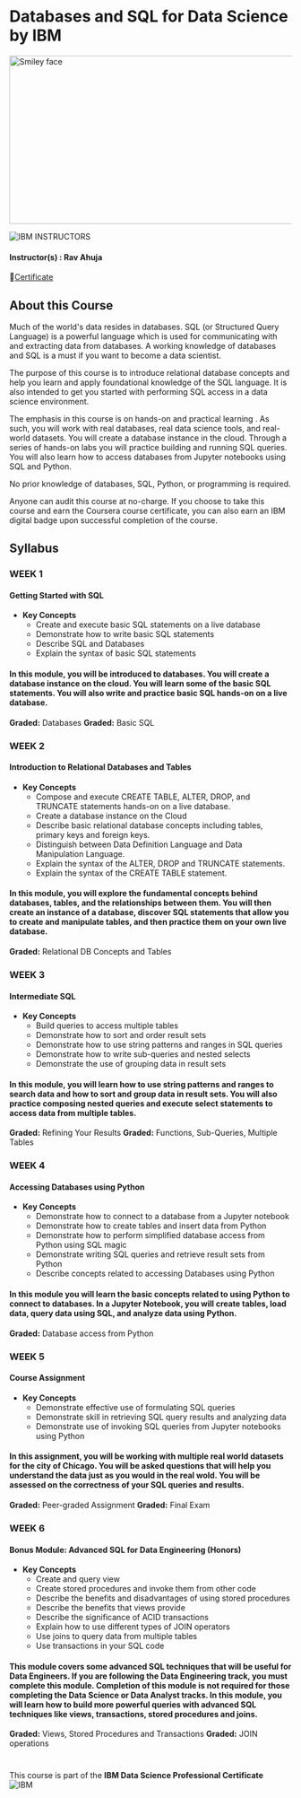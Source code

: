 # Databases and SQL for Data Science by IBM

<img src="https://i.imgur.com/YCFnjvg.png" alt="Smiley face" height="300" width="600">

![IBM](http://i.imgur.com/Qktqnu1.png) INSTRUCTORS
#### Instructor(s) : Rav Ahuja
🏅[Certificate](https://www.coursera.org/account/accomplishments/verify/2BFHNCNVZXUS)

## About this Course

Much of the world's data resides in databases. SQL (or Structured Query Language) is a powerful language which is used for communicating with and extracting data from databases. A working knowledge of databases and SQL is a must if you want to become a data scientist.

The purpose of this course is to introduce relational database concepts and help you learn and apply foundational knowledge of the SQL language. It is also intended to get you started with performing SQL access in a data science environment.  

The emphasis in this course is on hands-on and practical learning . As such, you will work with real databases, real data science tools, and real-world datasets. You will create a database instance in the cloud. Through a series of hands-on labs you will practice building and running SQL queries. You will also learn how to access databases from Jupyter notebooks using SQL and Python.

No prior knowledge of databases, SQL, Python, or programming is required.

Anyone can audit this course at no-charge. If you choose to take this course and earn the Coursera course certificate, you can also earn an IBM digital badge upon successful completion of the course.

## Syllabus

### WEEK 1

#### Getting Started with SQL

* **Key Concepts**
    * Create and execute basic SQL statements on a live database
    * Demonstrate how to write basic SQL statements
    * Describe SQL and Databases
    * Explain the syntax of basic SQL statements

#### In this module, you will be introduced to databases. You will create a database instance on the cloud. You will learn some of the basic SQL statements. You will also write and practice basic SQL hands-on on a live database.


**Graded:** Databases
**Graded:** Basic SQL

### WEEK 2

#### Introduction to Relational Databases and Tables

* **Key Concepts**
    * Compose and execute CREATE TABLE, ALTER, DROP, and TRUNCATE statements hands-on on a live database.
    * Create a database instance on the Cloud
    * Describe basic relational database concepts including tables, primary keys and foreign keys.
    * Distinguish between Data Definition Language and Data Manipulation Language.
    * Explain the syntax of the ALTER, DROP and TRUNCATE statements.
    * Explain the syntax of the CREATE TABLE statement.

#### In this module, you will explore the fundamental concepts behind databases, tables, and the relationships between them. You will then create an instance of a database, discover SQL statements that allow you to create and manipulate tables, and then practice them on your own live database.

**Graded:** Relational DB Concepts and Tables

### WEEK 3

#### Intermediate SQL

* **Key Concepts**
    * Build queries to access multiple tables
    * Demonstrate how to sort and order result sets
    * Demonstrate how to use string patterns and ranges in SQL queries
    * Demonstrate how to write sub-queries and nested selects
    * Demonstrate the use of grouping data in result sets

#### In this module, you will learn how to use string patterns and ranges to search data and how to sort and group data in result sets. You will also practice composing nested queries and execute select statements to access data from multiple tables.

**Graded:** Refining Your Results
**Graded:** Functions, Sub-Queries, Multiple Tables

### WEEK 4

#### Accessing Databases using Python

* **Key Concepts**
    * Demonstrate how to connect to a database from a Jupyter notebook
    * Demonstrate how to create tables and insert data from Python
    * Demonstrate how to perform simplified database access from Python using SQL magic
    * Demonstrate writing SQL queries and retrieve result sets from Python
    * Describe concepts related to accessing Databases using Python

#### In this module you will learn the basic concepts related to using Python to connect to databases. In a Jupyter Notebook, you will create tables, load data, query data using SQL, and analyze data using Python.

**Graded:** Database access from Python

### WEEK 5

#### Course Assignment

* **Key Concepts**
    * Demonstrate effective use of formulating SQL queries
    * Demonstrate skill in retrieving SQL query results and analyzing data
    * Demonstrate use of invoking SQL queries from Jupyter notebooks using Python

#### In this assignment, you will be working with multiple real world datasets for the city of Chicago. You will be asked questions that will help you understand the data just as you would in the real wold. You will be assessed on the correctness of your SQL queries and results.

**Graded:** Peer-graded Assignment
**Graded:** Final Exam

### WEEK 6

#### Bonus Module: Advanced SQL for Data Engineering (Honors)

* **Key Concepts**
    * Create and query view
    * Create stored procedures and invoke them from other code
    * Describe the benefits and disadvantages of using stored procedures
    * Describe the benefits that views provide
    * Describe the significance of ACID transactions
    * Explain how to use different types of JOIN operators
    * Use joins to query data from multiple tables
    * Use transactions in your SQL code

#### This module covers some advanced SQL techniques that will be useful for Data Engineers. If you are following the Data Engineering track, you must complete this module. Completion of this module is not required for those completing the Data Science or Data Analyst tracks. In this module, you will learn how to build more powerful queries with advanced SQL techniques like views, transactions, stored procedures and joins.

**Graded:** Views, Stored Procedures and Transactions
**Graded:** JOIN operations
#
#
This course is part of the **IBM Data Science Professional Certificate**\
![IBM](https://i.imgur.com/j6yW3WS.png)
